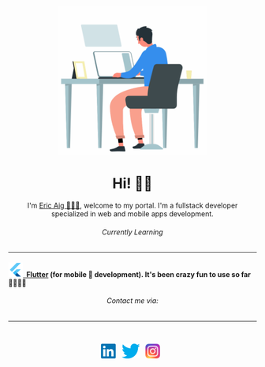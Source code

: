 <p align='center'>
<img height="300" src="https://raw.githubusercontent.com/ericaig/ericaig/master/working.gif"/>
</p>

<h1 align='center'>Hi! 👋🏾</h1>
<p align='center'>I'm <a href="ericaig.com" target="_blank">Eric Aig 👨🏾‍💻</a>, welcome to my portal. I'm a fullstack developer specialized in web and mobile apps development.</p>

<h6 align='center'>Currently Learning</h6>
<hr/>

#### <a href="https://flutter.dev/"><img height="30" src="https://raw.githubusercontent.com/ericaig/ericaig/master/flutter.png">&nbsp;&nbsp;Flutter</a> (for mobile 📱 development). It's been crazy fun to use so far 🕺🏾🤙🏾

<h6 align='center'>Contact me via:</h6>
<hr/>
<br/>

<p align='center'>
<a href="https://www.linkedin.com/in/bamidele-aighewi/"><img height="30" src="https://raw.githubusercontent.com/ericaig/ericaig/master/linkedin.png"></a>&nbsp;&nbsp;
<a href="https://twitter.com/Eric_Aig"><img height="30" src="https://raw.githubusercontent.com/ericaig/ericaig/master/twitter.png"></a>&nbsp;&nbsp;
<a href="https://www.instagram.com/ericaig1/"><img height="30" src="https://raw.githubusercontent.com/ericaig/ericaig/master/instagram.png"></a>&nbsp;&nbsp;
</p>
